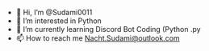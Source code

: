 - 👋 Hi, I’m @Sudami0011
- 👀 I’m interested in Python
- 🌱 I’m currently learning Discord Bot Coding (Python .py    
- 📫 How to reach me Nacht.Sudami@outlook.com
